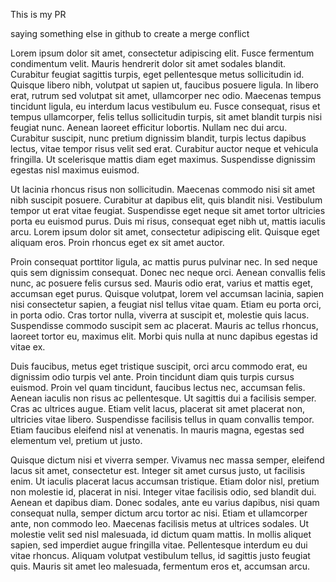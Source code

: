 This is my PR

saying something else in github to create a merge conflict

Lorem ipsum dolor sit amet, consectetur adipiscing elit. Fusce fermentum condimentum velit. Mauris hendrerit dolor sit amet sodales blandit. Curabitur feugiat sagittis turpis, eget pellentesque metus sollicitudin id. Quisque libero nibh, volutpat ut sapien ut, faucibus posuere ligula. In libero erat, rutrum sed volutpat sit amet, ullamcorper nec odio. Maecenas tempus tincidunt ligula, eu interdum lacus vestibulum eu. Fusce consequat, risus et tempus ullamcorper, felis tellus sollicitudin turpis, sit amet blandit turpis nisi feugiat nunc. Aenean laoreet efficitur lobortis. Nullam nec dui arcu. Curabitur suscipit, nunc pretium dignissim blandit, turpis lectus dapibus lectus, vitae tempor risus velit sed erat. Curabitur auctor neque et vehicula fringilla. Ut scelerisque mattis diam eget maximus. Suspendisse dignissim egestas nisl maximus euismod.

Ut lacinia rhoncus risus non sollicitudin. Maecenas commodo nisi sit amet nibh suscipit posuere. Curabitur at dapibus elit, quis blandit nisi. Vestibulum tempor ut erat vitae feugiat. Suspendisse eget neque sit amet tortor ultricies porta eu euismod purus. Duis mi risus, consequat eget nibh ut, mattis iaculis arcu. Lorem ipsum dolor sit amet, consectetur adipiscing elit. Quisque eget aliquam eros. Proin rhoncus eget ex sit amet auctor.

Proin consequat porttitor ligula, ac mattis purus pulvinar nec. In sed neque quis sem dignissim consequat. Donec nec neque orci. Aenean convallis felis nunc, ac posuere felis cursus sed. Mauris odio erat, varius et mattis eget, accumsan eget purus. Quisque volutpat, lorem vel accumsan lacinia, sapien nisi consectetur sapien, a feugiat nisl tellus vitae quam. Etiam eu porta orci, in porta odio. Cras tortor nulla, viverra at suscipit et, molestie quis lacus. Suspendisse commodo suscipit sem ac placerat. Mauris ac tellus rhoncus, laoreet tortor eu, maximus elit. Morbi quis nulla at nunc dapibus egestas id vitae ex.

Duis faucibus, metus eget tristique suscipit, orci arcu commodo erat, eu dignissim odio turpis vel ante. Proin tincidunt diam quis turpis cursus euismod. Proin vel quam tincidunt, faucibus lectus nec, accumsan felis. Aenean iaculis non risus ac pellentesque. Ut sagittis dui a facilisis semper. Cras ac ultrices augue. Etiam velit lacus, placerat sit amet placerat non, ultricies vitae libero. Suspendisse facilisis tellus in quam convallis tempor. Etiam faucibus eleifend nisl at venenatis. In mauris magna, egestas sed elementum vel, pretium ut justo.

Quisque dictum nisi et viverra semper. Vivamus nec massa semper, eleifend lacus sit amet, consectetur est. Integer sit amet cursus justo, ut facilisis enim. Ut iaculis placerat lacus accumsan tristique. Etiam dolor nisl, pretium non molestie id, placerat in nisi. Integer vitae facilisis odio, sed blandit dui. Aenean et dapibus diam. Donec sodales, ante eu varius dapibus, nisi quam consequat nulla, semper dictum arcu tortor ac nisi. Etiam et ullamcorper ante, non commodo leo. Maecenas facilisis metus at ultrices sodales. Ut molestie velit sed nisl malesuada, id dictum quam mattis. In mollis aliquet sapien, sed imperdiet augue fringilla vitae. Pellentesque interdum eu dui vitae rhoncus. Aliquam volutpat vestibulum tellus, id sagittis justo feugiat quis. Mauris sit amet leo malesuada, fermentum eros et, accumsan arcu.
